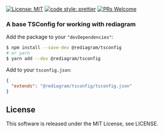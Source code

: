 [![License: MIT](https://img.shields.io/badge/License-MIT-yellow.svg)](https://opensource.org/licenses/MIT)
[![code style: prettier](https://img.shields.io/badge/code_style-prettier-ff69b4.svg)](https://github.com/prettier/prettier)
[![PRs Welcome](https://img.shields.io/badge/PRs-welcome-brightgreen.svg)](http://makeapullrequest.com)

### A base TSConfig for working with rediagram

Add the package to your `"devDependencies"`:

```sh
$ npm install --save-dev @rediagram/tsconfig
# or yarn
$ yarn add --dev @rediagram/tsconfig
```

Add to your `tsconfig.json`:

```json
{
  "extends": "@rediagram/tsconfig/tsconfig.json"
}
```

## License

This software is released under the MIT License, see LICENSE.

